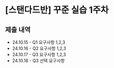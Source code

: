 # [스탠다드반] 꾸준 실습 1주차

## 제출 내역
* 24.10.15 - Q1 요구사항 1,2,3
* 24.10.16 - Q2 요구사항 1,2,3
* 24.10.17 - Q3 요구사항 1,2,3
* 24.10.18 - Q3 선택 요구사항
